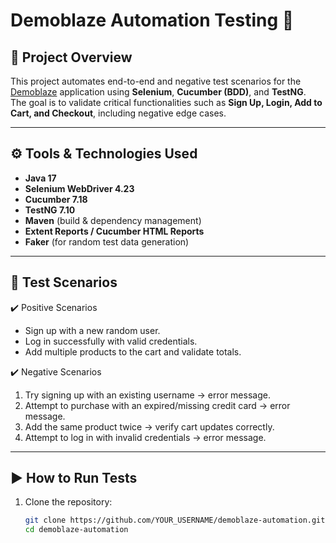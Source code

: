 # Demoblaze Automation Testing 🚀

## 📌 Project Overview
This project automates end-to-end and negative test scenarios for the [Demoblaze](https://www.demoblaze.com/) application using **Selenium**, **Cucumber (BDD)**, and **TestNG**.  
The goal is to validate critical functionalities such as **Sign Up, Login, Add to Cart, and Checkout**, including negative edge cases.

---

## ⚙️ Tools & Technologies Used
- **Java 17**
- **Selenium WebDriver 4.23**
- **Cucumber 7.18**
- **TestNG 7.10**
- **Maven** (build & dependency management)
- **Extent Reports / Cucumber HTML Reports**
- **Faker** (for random test data generation)

---

## 🧪 Test Scenarios
✔️ Positive Scenarios
- Sign up with a new random user.
- Log in successfully with valid credentials.
- Add multiple products to the cart and validate totals.

✔️ Negative Scenarios
1. Try signing up with an existing username → error message.
2. Attempt to purchase with an expired/missing credit card → error message.
3. Add the same product twice → verify cart updates correctly.
4. Attempt to log in with invalid credentials → error message.

---

## ▶️ How to Run Tests
1. Clone the repository:
   ```bash
   git clone https://github.com/YOUR_USERNAME/demoblaze-automation.git
   cd demoblaze-automation
